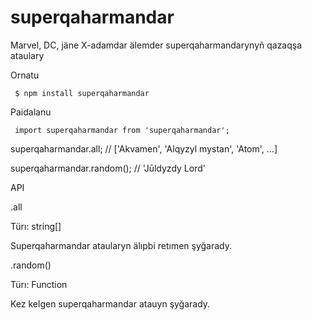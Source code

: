 # superqaharmandar

Marvel, DC, jäne X-adamdar älemder superqaharmandarynyñ qazaqşa ataulary

Ornatu

<code> $ npm install superqaharmandar </code>

Paidalanu

<code> import superqaharmandar from 'superqaharmandar'; </code>

superqaharmandar.all;
// ['Akvamen', 'Alqyzyl mystan', 'Atom', …]

superqaharmandar.random();
// 'Jūldyzdy Lord'


API

.all

Türı: string[]

Superqaharmandar ataularyn älıpbi retımen şyğarady.



.random()

Türı: Function

Kez kelgen superqaharmandar atauyn şyğarady.
